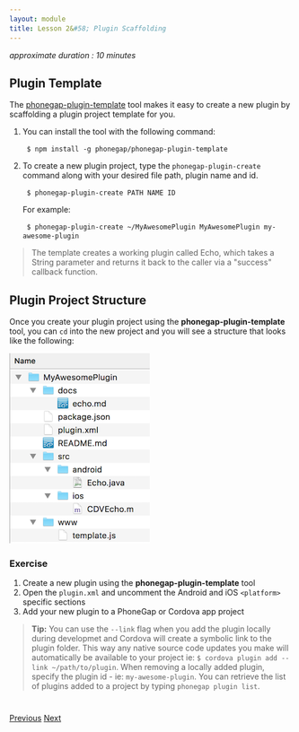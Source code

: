 ```yaml
---
layout: module
title: Lesson 2&#58; Plugin Scaffolding
---
```

_approximate duration : 10 minutes_

## Plugin Template

The [phonegap-plugin-template](https://github.com/phonegap/phonegap-plugin-template) tool makes it easy to create a new plugin by scaffolding a plugin project template for you.

1. You can install the tool with the following command:

        $ npm install -g phonegap/phonegap-plugin-template

2. To create a new plugin project, type the `phonegap-plugin-create` command along with your desired file path, plugin name and id.

        $ phonegap-plugin-create PATH NAME ID

   For example:<br>

        $ phonegap-plugin-create ~/MyAwesomePlugin MyAwesomePlugin my-awesome-plugin

>The template creates a working plugin called Echo, which takes a String parameter and returns it back to the caller via a "success" callback function.

## Plugin Project Structure

Once you create your plugin project using the **phonegap-plugin-template** tool, you can `cd` into the new project and you will see a structure that looks like the following:

![](images/plugin-structure.png)

### Exercise 

1. Create a new plugin using the **phonegap-plugin-template** tool
2. Open the `plugin.xml` and uncomment the Android and iOS `<platform>` specific sections
3. Add your new plugin to a PhoneGap or Cordova app project 

>**Tip:** You can use the `--link` flag when you add the plugin locally during developmet and Cordova will create a symbolic link to the plugin folder. This way any native source code updates you make will automatically be available to your project ie: `$ cordova plugin add --link ~/path/to/plugin`. When removing a locally added plugin, specify the plugin id - ie: `my-awesome-plugin`. You can retrieve the list of plugins added to a project by typing `phonegap plugin list`.

<div class="row" style="margin-top:40px;">
<div class="col-sm-12">
<a href="lesson1.html" class="btn btn-default"><i class="glyphicon glyphicon-chevron-left"></i> Previous</a>
<a href="lesson3.html" class="btn btn-default pull-right">Next <i class="glyphicon
glyphicon-chevron-right"></i></a>
</div>
</div>
